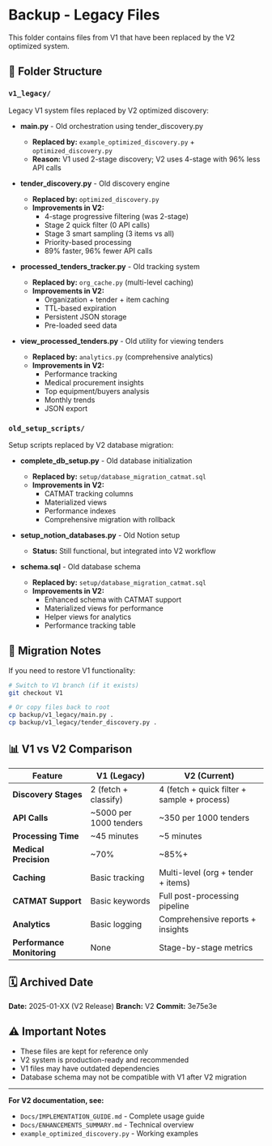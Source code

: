 # Backup - Legacy Files

This folder contains files from V1 that have been replaced by the V2 optimized system.

## 📁 Folder Structure

### `v1_legacy/`
Legacy V1 system files replaced by V2 optimized discovery:

- **main.py** - Old orchestration using tender_discovery.py
  - **Replaced by:** `example_optimized_discovery.py` + `optimized_discovery.py`
  - **Reason:** V1 used 2-stage discovery; V2 uses 4-stage with 96% less API calls

- **tender_discovery.py** - Old discovery engine
  - **Replaced by:** `optimized_discovery.py`
  - **Improvements in V2:**
    - 4-stage progressive filtering (was 2-stage)
    - Stage 2 quick filter (0 API calls)
    - Stage 3 smart sampling (3 items vs all)
    - Priority-based processing
    - 89% faster, 96% fewer API calls

- **processed_tenders_tracker.py** - Old tracking system
  - **Replaced by:** `org_cache.py` (multi-level caching)
  - **Improvements in V2:**
    - Organization + tender + item caching
    - TTL-based expiration
    - Persistent JSON storage
    - Pre-loaded seed data

- **view_processed_tenders.py** - Old utility for viewing tenders
  - **Replaced by:** `analytics.py` (comprehensive analytics)
  - **Improvements in V2:**
    - Performance tracking
    - Medical procurement insights
    - Top equipment/buyers analysis
    - Monthly trends
    - JSON export

### `old_setup_scripts/`
Setup scripts replaced by V2 database migration:

- **complete_db_setup.py** - Old database initialization
  - **Replaced by:** `setup/database_migration_catmat.sql`
  - **Improvements in V2:**
    - CATMAT tracking columns
    - Materialized views
    - Performance indexes
    - Comprehensive migration with rollback

- **setup_notion_databases.py** - Old Notion setup
  - **Status:** Still functional, but integrated into V2 workflow

- **schema.sql** - Old database schema
  - **Replaced by:** `setup/database_migration_catmat.sql`
  - **Improvements in V2:**
    - Enhanced schema with CATMAT support
    - Materialized views for performance
    - Helper views for analytics
    - Performance tracking table

## 🔄 Migration Notes

If you need to restore V1 functionality:

```bash
# Switch to V1 branch (if it exists)
git checkout V1

# Or copy files back to root
cp backup/v1_legacy/main.py .
cp backup/v1_legacy/tender_discovery.py .
```

## 📊 V1 vs V2 Comparison

| Feature | V1 (Legacy) | V2 (Current) |
|---------|-------------|--------------|
| **Discovery Stages** | 2 (fetch + classify) | 4 (fetch + quick filter + sample + process) |
| **API Calls** | ~5000 per 1000 tenders | ~350 per 1000 tenders |
| **Processing Time** | ~45 minutes | ~5 minutes |
| **Medical Precision** | ~70% | ~85%+ |
| **Caching** | Basic tracking | Multi-level (org + tender + items) |
| **CATMAT Support** | Basic keywords | Full post-processing pipeline |
| **Analytics** | Basic logging | Comprehensive reports + insights |
| **Performance Monitoring** | None | Stage-by-stage metrics |

## 🗓️ Archived Date
**Date:** 2025-01-XX (V2 Release)
**Branch:** V2
**Commit:** 3e75e3e

## ⚠️ Important Notes

- These files are kept for reference only
- V2 system is production-ready and recommended
- V1 files may have outdated dependencies
- Database schema may not be compatible with V1 after V2 migration

---

**For V2 documentation, see:**
- `Docs/IMPLEMENTATION_GUIDE.md` - Complete usage guide
- `Docs/ENHANCEMENTS_SUMMARY.md` - Technical overview
- `example_optimized_discovery.py` - Working examples
